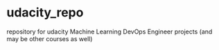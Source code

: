 # udacity_repo
repository for udacity Machine Learning DevOps Engineer projects (and may be other courses as well)
